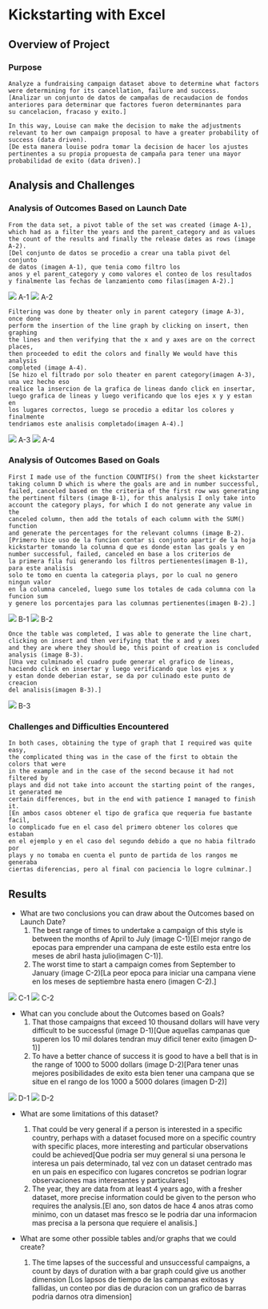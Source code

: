 
# Kickstarting with Excel

## Overview of Project

### Purpose

    Analyze a fundraising campaign dataset above to determine what factors 
    were determining for its cancellation, failure and success.
    [Analizar un conjunto de datos de campañas de recaudacion de fondos
    anteriores para determinar que factores fueron determinantes para 
    su cancelacion, fracaso y exito.]

    In this way, Louise can make the decision to make the adjustments
    relevant to her own campaign proposal to have a greater probability of 
    success (data driven).
    [De esta manera louise podra tomar la decision de hacer los ajustes
    pertinentes a su propia propuesta de campaña para tener una mayor
    probabilidad de exito (data driven).]

## Analysis and Challenges

### Analysis of Outcomes Based on Launch Date


    From the data set, a pivot table of the set was created (image A-1), 
    which had as a filter the years and the parent_category and as values 
    the count of the results and finally the release dates as rows (image A-2). 
    [Del conjunto de datos se procedio a crear una tabla pivot del conjunto
    de datos (imagen A-1), que tenia como filtro los 
    anos y el parent_category y como valores el conteo de los resultados 
    y finalmente las fechas de lanzamiento como filas(imagen A-2).]
  
![](https://github.com/maadpeal/kickstarter-analysis/blob/main/resources/pivot_table.png) A-1
![](https://github.com/maadpeal/kickstarter-analysis/blob/main/resources/pivot_filters.png) A-2

    Filtering was done by theater only in parent category (image A-3), once done
    perform the insertion of the line graph by clicking on insert, then graphing 
    the lines and then verifying that the x and y axes are on the correct places, 
    then proceeded to edit the colors and finally We would have this analysis 
    completed (image A-4).
    [Se hizo el filtrado por solo theater en parent category(imagen A-3), una vez hecho eso
    realice la insercion de la grafica de lineas dando click en insertar,
    luego grafica de lineas y luego verificando que los ejes x y y estan en
    los lugares correctos, luego se procedio a editar los colores y finalmente
    tendriamos este analisis completado(imagen A-4).]
    
![](https://github.com/maadpeal/kickstarter-analysis/blob/main/resources/filter_category.png) A-3
![](https://github.com/maadpeal/kickstarter-analysis/blob/main/resources/Theater_Outcomes_vs_Launch.png) A-4

### Analysis of Outcomes Based on Goals

    First I made use of the function COUNTIFS() from the sheet kickstarter 
    taking column D which is where the goals are and in number successful, 
    failed, canceled based on the criteria of the first row was generating 
    the pertinent filters (image B-1), for this analysis I only take into 
    account the category plays, for which I do not generate any value in the 
    canceled column, then add the totals of each column with the SUM() function
    and generate the percentages for the relevant columns (image B-2).
    [Primero hice uso de la funcion contar si conjunto apartir de la hoja
    kickstarter tomando la columna d que es donde estan las goals y en 
    number successful, failed, canceled en base a los criterios de
    la primera fila fui generando los filtros pertienentes(imagen B-1), para este analisis
    solo te tomo en cuenta la categoria plays, por lo cual no genero ningun valor 
    en la columna canceled, luego sume los totales de cada columna con la funcion sum
    y genere los porcentajes para las columnas pertienentes(imagen B-2).]
    
![](https://github.com/maadpeal/kickstarter-analysis/blob/main/resources/B-2.png) B-1
![](https://github.com/maadpeal/kickstarter-analysis/blob/main/resources/B-3.png) B-2

    Once the table was completed, I was able to generate the line chart,
    clicking on insert and then verifying that the x and y axes
    and they are where they should be, this point of creation is concluded
    analysis (image B-3).
    [Una vez culminado el cuadro pude generar el grafico de lineas,
    haciendo click en insertar y luego verificando que los ejes x y 
    y estan donde deberian estar, se da por culinado este punto de creacion
    del analisis(imagen B-3).]
    
![](https://github.com/maadpeal/kickstarter-analysis/blob/main/resources/B-4.png) B-3

### Challenges and Difficulties Encountered

    In both cases, obtaining the type of graph that I required was quite easy,
    the complicated thing was in the case of the first to obtain the colors that were
    in the example and in the case of the second because it had not filtered by
    plays and did not take into account the starting point of the ranges, it generated me
    certain differences, but in the end with patience I managed to finish it.
    [En ambos casos obtener el tipo de grafica que requeria fue bastante facil,
    lo complicado fue en el caso del primero obtener los colores que estaban
    en el ejemplo y en el caso del segundo debido a que no habia filtrado por 
    plays y no tomaba en cuenta el punto de partida de los rangos me generaba 
    ciertas diferencias, pero al final con paciencia lo logre culminar.]

## Results

- What are two conclusions you can draw about the Outcomes based on Launch Date?
    1. The best range of times to undertake a campaign of this style is between the months of April to July (image C-1)[El mejor rango de epocas para emprender una campana de este estilo esta entre los meses de abril hasta julio(imagen C-1)].
    2. The worst time to start a campaign comes from September to January (image C-2)[La peor epoca para iniciar una campana viene en los meses de septiembre hasta enero (imagen C-2).]

![](https://github.com/maadpeal/kickstarter-analysis/blob/main/resources/C-1.png) C-1
![](https://github.com/maadpeal/kickstarter-analysis/blob/main/resources/C-2.png) C-2
    
- What can you conclude about the Outcomes based on Goals?
    1. That those campaigns that exceed 10 thousand dollars will have very difficult to be successful (image D-1)[Que aquellas campanas que superen los 10 mil dolares tendran muy dificil tener exito (imagen D-1)]
    2. To have a better chance of success it is good to have a bell that is in the range of 1000 to 5000 dollars (image D-2)[Para tener unas mejores posibilidades de exito esta bien tener una campana que se situe en el rango de los 1000 a 5000 dolares (imagen D-2)]

![](https://github.com/maadpeal/kickstarter-analysis/blob/main/resources/D-1.png) D-1
![](https://github.com/maadpeal/kickstarter-analysis/blob/main/resources/D-2.png) D-2

- What are some limitations of this dataset?
    1. That could be very general if a person is interested in a specific country, perhaps with a dataset focused more on a specific country with specific places, more interesting and particular observations could be achieved[Que podria ser muy general si una persona le interesa un pais determinado, tal vez con un dataset centrado mas en un pais en especifico con lugares concretos se podrian lograr observaciones mas interesantes y particulares]
    2. The year, they are data from at least 4 years ago, with a fresher dataset, more precise information could be given to the person who requires the analysis.[El ano, son datos de hace 4 anos atras como minimo, con un dataset mas fresco se le podria dar una informacion mas precisa a la persona que requiere el analisis.]

- What are some other possible tables and/or graphs that we could create?
    1. The time lapses of the successful and unsuccessful campaigns, a count by days of duration with a bar graph could give us another dimension [Los lapsos de tiempo de las campanas exitosas y fallidas, un conteo por dias de duracion con un grafico de barras podria darnos otra dimension]
